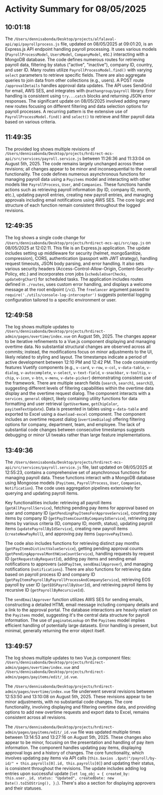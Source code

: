 # Activity Summary for 08/05/2025

## 10:01:18
The `/Users/dennisabonda/Desktop/projects/alfalaval-api/api/payrollprocess.js` file, updated on 08/05/2025 at 09:01:20, is an Express.js API endpoint handling payroll processing.  It uses various models (`PayrollProcessModel`, `UsersModel`, `CompanyModel`, etc.) interacting with a MongoDB database.  The code defines numerous routes for retrieving payroll data,  filtering by status ("active", "inactive"), company ID, country, and user ID.  Many routes utilize `PayrollProcessModel.find()` with varying `select` parameters to retrieve specific fields.  There are also aggregate queries to join data from other collections (e.g., users).  A POST route `/approvalDetails` handles approval data updates. The API uses SendGrid for email, AWS SES, and  integrates with  `@nathangroup/payroll` library.  Error handling is consistent using `try...catch` blocks and returning JSON error responses.  The significant update on 08/05/2025 involved adding many new routes focusing on different filtering and data selection options for payroll processes. A recurring pattern is the extensive use of `PayrollProcessModel.find()` and `select()` to retrieve and filter payroll data based on various criteria.


## 11:49:35
The provided log shows multiple revisions of `/Users/dennisabonda/Desktop/projects/hrdirect-mcs-api/src/services/payroll.service.js` between 11:26:36 and 11:33:04 on August 5th, 2025.  The code remains largely unchanged across these revisions; all changes appear to be minor and inconsequential to the overall functionality.  The code defines numerous asynchronous functions for managing payroll data using a `Payitems` model and interacting with other models like `PayrollProcess`, `User`, and `Companies`.  These functions handle actions such as retrieving payroll information (by ID, company ID, month, etc.), updating payroll entries, creating new payroll entries, and managing approvals including email notifications using AWS SES.  The core logic and structure of each function remain consistent throughout the logged revisions.


## 12:49:35
The log shows a single code change for `/Users/dennisabonda/Desktop/projects/hrdirect-mcs-api/src/app.js` on 08/05/2025 at 12:02:11.  This file is an Express.js application.  The update includes setting up middleware for security (helmet, mongoSanitize, compression), CORS,  authentication (passport with JWT strategy),  handling request timeouts, JSON body parsing, and error handling.  It also sets various security headers (Access-Control-Allow-Origin, Content-Security-Policy, etc.) and incorporates cron jobs (`scheduleUserChecks`, `updateOrgChart`) for scheduled tasks.  The application includes routes defined in `./routes`, uses custom error handling, and displays a welcome message at the root endpoint (`/v1`).  The `freelancer` argument passed to `require('./utils/console-log-interceptor')` suggests potential logging configuration tailored to a specific environment or user.


## 12:49:58
The log shows multiple updates to `/Users/dennisabonda/Desktop/projects/hrdirect-admin/pages/overtime/index.vue` on August 5th, 2025.  The changes appear to be iterative refinements to a Vue.js component displaying and managing overtime data.  No substantial structural changes are observed across all commits; instead, the modifications focus on minor adjustments to the UI, likely related to styling and layout.  The timestamps indicate a period of active development between 12:10 PM and 12:42 PM. The code consistently features Vuetify components (e.g., `v-card`, `v-row`, `v-col`, `v-data-table`, `v-dialog`, `v-autocomplete`, `v-select`, `v-text-field`, `v-snackbar`, `v-tooltip`, `v-chip`, `v-icon`, `v-btn`, `v-menu`, `v-date-picker`) demonstrating consistent use of the framework.  There are multiple search fields (`search`, `search1`, `search2`), suggesting different levels of filtering capabilities within the overtime data display and the overtime request dialog.  The component interacts with a `services_general` object, likely containing utility functions for data formatting and user retrieval (`getUserName`, `getChipColor`, `payitemTextUpdate`).  Data is presented in tables using `v-data-table` and exported to Excel using a `download-excel` component.  The component includes an overtime request dialog (`overtimeDialog`) offering filtering options for company, department, team, and employee.  The lack of substantial code changes between consecutive timestamps suggests debugging or minor UI tweaks rather than large feature implementations.


## 13:49:36
The `/Users/dennisabonda/Desktop/projects/hrdirect-mcs-api/src/services/payroll.service.js` file, last updated on 08/05/2025 at 12:55:23, contains a comprehensive set of asynchronous functions for managing payroll data.  These functions interact with a MongoDB database using Mongoose models (`Payitems`, `PayrollProcess`, `User`, `Companies`, `Notification`).  The code uses aggregation pipelines extensively for querying and updating payroll items.

Key functionalities include: retrieving all payroll items (`getAllPayrollService`), fetching pending pay items for approval based on user and company ID (`getPendingPayItemsForApproveService`), counting pay items by company ID (`getPayItemsCountByCompanyIdService`), retrieving pay items by various criteria (ID, company ID, month, status), updating payroll items (`updatePayrollByIdService`), creating new payroll items (`createNewPayRoll`), and approving pay items (`approvePayItems`).

The code also includes functions for retrieving distinct pay months (`getPayItemsDistinctValueService`), getting pending approval counts (`getPendingApprovalMonthWiseCountService`), handling requests by request ID (`getRequestsByRequestId`), adding pay items and sending email notifications to approvers (`addPayItem`, `sendEmailApprover`), and managing notifications (`notifications`).  There are also functions for retrieving data based on payroll process ID and company ID (`getPayItemsPayrollByPayrollProcessAndCompanyService`), retrieving EOS payroll by user ID (`getEOSPayrollByUserId`), and retrieving payroll items by recursive ID (`getPayrollByRecursiveId`).

The `sendEmailApprover` function utilizes AWS SES for sending emails, constructing a detailed HTML email message including company details and a link to the approval portal.  The database interactions are heavily reliant on the `Payitems` model, suggesting it's the central data structure for payroll information.  The use of `paginateLookup` on the `Payitems` model implies efficient handling of potentially large datasets.  Error handling is present, but minimal, generally returning the error object itself.


## 13:49:57
The log shows multiple updates to two Vue.js component files: `/Users/dennisabonda/Desktop/projects/hrdirect-admin/pages/overtime/index.vue` and `/Users/dennisabonda/Desktop/projects/hrdirect-admin/pages/payitems/edit/_id.vue`.

The `/Users/dennisabonda/Desktop/projects/hrdirect-admin/pages/overtime/index.vue` file underwent several revisions between 12:53:50 and 13:10:08 on August 5th, 2025.  These revisions appear to be minor adjustments, with no substantial code changes. The core functionality, involving displaying and filtering overtime data, and providing options to add new overtime requests and export data to Excel, remains consistent across all revisions.


The `/Users/dennisabonda/Desktop/projects/hrdirect-admin/pages/payitems/edit/_id.vue` file was updated multiple times between 13:14:53 and 13:27:16 on August 5th, 2025.  These changes also appear to be minor, focusing on the presentation and handling of pay item information.  The component handles updating pay items, displaying approval logs and a history of changes.  The core functionality, which involves updating pay items via API calls (`this.$axios .$put("/payroll/by-id/" + this.payrolls[0].id, this.payrolls[0]`) and updating their status,  is consistent throughout the revisions.  The update includes adding log entries upon successful update (`let log_obj = { created_by: this.user._id, status: "Updated", createdDate: new Date().toISOString(), };`).  There's also a section for displaying approvers and their statuses.

